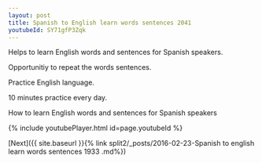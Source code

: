 ```yaml
---
layout: post
title: Spanish to English learn words sentences 2041 
youtubeId: SY71gfP3Zqk
---
```

 
 
Helps to learn English words and sentences for Spanish speakers.

Opportunitiy to repeat the words sentences. 

Practice English language. 
 
10 minutes practice every day. 
 
How to learn English words and sentences for Spanish speakers 
 
{% include youtubePlayer.html id=page.youtubeId %}
 
 
[Next]({{ site.baseurl }}{% link  split2/_posts/2016-02-23-Spanish to english learn words sentences 1933 .md%})
 
